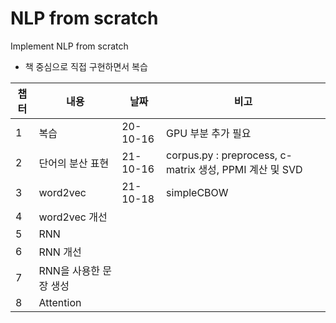 # NLP from scratch

Implement NLP from scratch
- 책 중심으로 직접 구현하면서 복습

|챕터|내용|날짜|비고|
|-|---|------|---|
|1|복습|20-10-16|GPU 부분 추가 필요|
|2|단어의 분산 표현|21-10-16|corpus.py : preprocess, c-matrix 생성, PPMI 계산 및 SVD|
|3|word2vec|21-10-18|simpleCBOW|
|4|word2vec 개선|||
|5|RNN|||
|6|RNN 개선|||
|7|RNN을 사용한 문장 생성|||
|8|Attention|||


